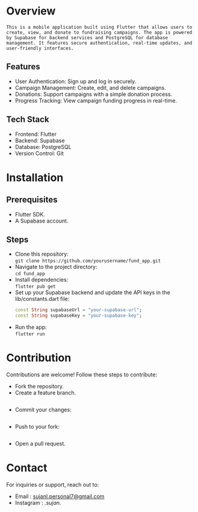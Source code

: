 # Overview

    This is a mobile application built using Flutter that allows users to create, view, and donate to fundraising campaigns. The app is powered by Supabase for backend services and PostgreSQL for database management. It features secure authentication, real-time updates, and user-friendly interfaces.

## Features

- User Authentication: Sign up and log in securely.
- Campaign Management: Create, edit, and delete campaigns.
- Donations: Support campaigns with a simple donation process.
- Progress Tracking: View campaign funding progress in real-time.

## Tech Stack

- Frontend: Flutter
- Backend: Supabase
- Database: PostgreSQL
- Version Control: Git

# Installation

    
## Prerequisites

- Flutter SDK.
- A Supabase account.

## Steps

- Clone this repository:  
    ```git clone https://github.com/yourusername/fund_app.git```
-  Navigate to the project directory:  
    ```cd fund_app```
- Install dependencies:  
    ```flutter pub get```
- Set up your Supabase backend and update the API keys in the lib/constants.dart file:  
    ```dart
    const String supabaseUrl = "your-supabase-url";
    const String supabaseKey = "your-supabase-key";
- Run the app:  
    ```flutter run```

# Contribution

Contributions are welcome! Follow these steps to contribute:

- Fork the repository.
- Create a feature branch.  
    ```git checkout -b feature-name
- Commit your changes:
    ```git commit -m "Add your message here"
- Push to your fork:
    ```git push origin feature-name
- Open a pull request.

# Contact

For inquiries or support, reach out to:

- Email : sujanl.personal7@gmail.com
- Instagram : _.sujan._






